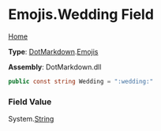 # Emojis\.Wedding Field

[Home](../../../README.md)

**Type**: [DotMarkdown](../../README.md)\.[Emojis](../README.md)

**Assembly**: DotMarkdown\.dll

```csharp
public const string Wedding = ":wedding:"
```

### Field Value

System\.[String](https://docs.microsoft.com/en-us/dotnet/api/system.string)